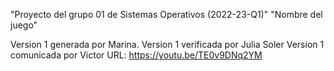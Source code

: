 "Proyecto del grupo 01 de Sistemas Operativos (2022-23-Q1)" 
"Nombre del juego" 

Version 1 generada por Marina. 
Version 1 verificada por Julia Soler 
Version 1 comunicada por Victor 
URL: https://youtu.be/TE0v9DNq2YM